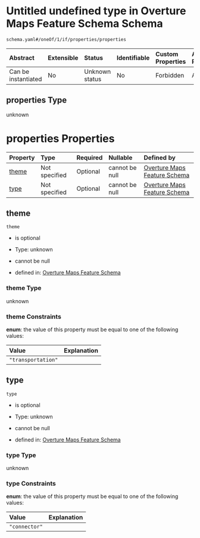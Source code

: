 # Untitled undefined type in Overture Maps Feature Schema Schema

```txt
schema.yaml#/oneOf/1/if/properties/properties
```



| Abstract            | Extensible | Status         | Identifiable | Custom Properties | Additional Properties | Access Restrictions | Defined In                                                                                     |
| :------------------ | :--------- | :------------- | :----------- | :---------------- | :-------------------- | :------------------ | :--------------------------------------------------------------------------------------------- |
| Can be instantiated | No         | Unknown status | No           | Forbidden         | Allowed               | none                | [schema.yaml\*](../../../../../../../tmp/jsonschema/schema/schema.yaml "open original schema") |

## properties Type

unknown

# properties Properties

| Property        | Type          | Required | Nullable       | Defined by                                                                                                                                                   |
| :-------------- | :------------ | :------- | :------------- | :----------------------------------------------------------------------------------------------------------------------------------------------------------- |
| [theme](#theme) | Not specified | Optional | cannot be null | [Overture Maps Feature Schema](schema-oneof-1-if-properties-properties-properties-theme.md "schema.yaml#/oneOf/1/if/properties/properties/properties/theme") |
| [type](#type)   | Not specified | Optional | cannot be null | [Overture Maps Feature Schema](schema-oneof-1-if-properties-properties-properties-type.md "schema.yaml#/oneOf/1/if/properties/properties/properties/type")   |

## theme



`theme`

*   is optional

*   Type: unknown

*   cannot be null

*   defined in: [Overture Maps Feature Schema](schema-oneof-1-if-properties-properties-properties-theme.md "schema.yaml#/oneOf/1/if/properties/properties/properties/theme")

### theme Type

unknown

### theme Constraints

**enum**: the value of this property must be equal to one of the following values:

| Value              | Explanation |
| :----------------- | :---------- |
| `"transportation"` |             |

## type



`type`

*   is optional

*   Type: unknown

*   cannot be null

*   defined in: [Overture Maps Feature Schema](schema-oneof-1-if-properties-properties-properties-type.md "schema.yaml#/oneOf/1/if/properties/properties/properties/type")

### type Type

unknown

### type Constraints

**enum**: the value of this property must be equal to one of the following values:

| Value         | Explanation |
| :------------ | :---------- |
| `"connector"` |             |
